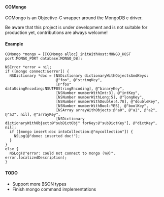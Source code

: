 #### COMongo

COMongo is an Objective-C wrapper around the MongoDB c driver.

Be aware that this project is under development and is not suitable for production yet,
contributions are always welcome!

#### Example

    COMongo *mongo = [[COMongo alloc] initWithHost:MONGO_HOST port:MONGO_PORT database:MONGO_DB];
    
    NSError *error = nil;
    if ([mongo connect:&error]) {
      NSDictionary *doc = [NSDictionary dictionaryWithObjectsAndKeys:
                           @"foo", @"stringKey",
                           [@"foo" dataUsingEncoding:NSUTF8StringEncoding], @"binaryKey",
                           [NSNumber numberWithInt:3], @"intKey",
                           [NSNumber numberWithLong:5], @"longKey",
                           [NSNumber numberWithDouble:4.78], @"doubleKey",
                           [NSNumber numberWithBool:YES], @"boolKey",
                           [NSArray arrayWithObjects:@"a0", @"a1", @"a2", @"a3", nil], @"arrayKey",
                           [NSDictionary dictionaryWithObject:@"subDictObj" forKey:@"subDictKey"], @"dictKey", nil];
      if ([mongo insert:doc intoCollection:@"mycollection"]) {
        NSLog(@"done: inserted doc!");
      }
    }
    else {
      NSLog(@"error: could not connect to mongo (%@)", error.localizedDescription);
    }

#### TODO

- Support more BSON types
- Finish mongo command implementations